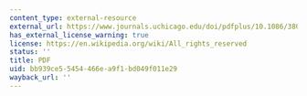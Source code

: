 ```yaml
---
content_type: external-resource
external_url: https://www.journals.uchicago.edu/doi/pdfplus/10.1086/380085
has_external_license_warning: true
license: https://en.wikipedia.org/wiki/All_rights_reserved
status: ''
title: PDF
uid: bb939ce5-5454-466e-a9f1-bd049f011e29
wayback_url: ''
---
```

